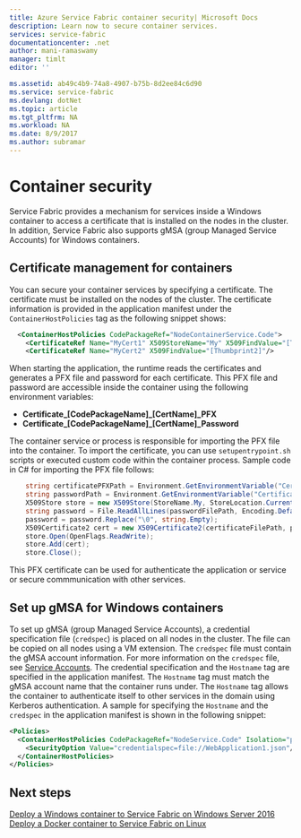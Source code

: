```yaml
---
title: Azure Service Fabric container security| Microsoft Docs
description: Learn now to secure container services.
services: service-fabric
documentationcenter: .net
author: mani-ramaswamy
manager: timlt
editor: ''

ms.assetid: ab49c4b9-74a8-4907-b75b-8d2ee84c6d90
ms.service: service-fabric
ms.devlang: dotNet
ms.topic: article
ms.tgt_pltfrm: NA
ms.workload: NA
ms.date: 8/9/2017
ms.author: subramar
---
```


# Container security

Service Fabric provides a mechanism for services inside a Windows container to access a certificate that is installed on the nodes in the cluster. In addition, Service Fabric also supports gMSA (group Managed Service Accounts) for Windows containers. 

## Certificate management for containers

You can secure your container services by specifying a certificate. The certificate must be installed on the nodes of the cluster. The certificate information is provided in the application manifest under the `ContainerHostPolicies` tag as the following snippet shows:

```xml
  <ContainerHostPolicies CodePackageRef="NodeContainerService.Code">
    <CertificateRef Name="MyCert1" X509StoreName="My" X509FindValue="[Thumbprint1]"/>
    <CertificateRef Name="MyCert2" X509FindValue="[Thumbprint2]"/>
 ```

When starting the application, the runtime reads the certificates and generates a PFX file and password for each certificate. This PFX file and password are accessible inside the container using the following environment variables: 

* **Certificate_[CodePackageName]_[CertName]_PFX**
* **Certificate_[CodePackageName]_[CertName]_Password**

The container service or process is responsible for importing the PFX file into the container. To import the certificate, you can use `setupentrypoint.sh` scripts or executed custom code within the container process. Sample code in C# for importing the PFX file follows:

```c#
    string certificatePFXPath = Environment.GetEnvironmentVariable("Certificate_NodeContainerService.Code_MyCert1_PFX");
    string passwordPath = Environment.GetEnvironmentVariable("Certificate_NodeContainerService.Code_MyCert1_Password");
    X509Store store = new X509Store(StoreName.My, StoreLocation.CurrentUser);
    string password = File.ReadAllLines(passwordFilePath, Encoding.Default)[0];
    password = password.Replace("\0", string.Empty);
    X509Certificate2 cert = new X509Certificate2(certificateFilePath, password, X509KeyStorageFlags.MachineKeySet | X509KeyStorageFlags.PersistKeySet);
    store.Open(OpenFlags.ReadWrite);
    store.Add(cert);
    store.Close();
```
This PFX certificate can be used for authenticate the application or service or secure commmunication with other services.


## Set up gMSA for Windows containers

To set up gMSA (group Managed Service Accounts), a credential specification file (`credspec`) is placed on all nodes in the cluster. The file can be copied on all nodes using a VM extension.  The `credspec` file must contain the gMSA account information. For more information on the `credspec` file, see [Service Accounts](https://github.com/MicrosoftDocs/Virtualization-Documentation/tree/live/windows-server-container-tools/ServiceAccounts). The credential specification and the `Hostname` tag are specified in the application manifest. The `Hostname` tag must match the gMSA account name that the container runs under.  The `Hostname` tag allows the container to authenticate itself to other services in the domain using Kerberos authentication.  A sample for specifying the `Hostname` and the `credspec` in the application manifest is shown in the following snippet:

```xml
<Policies>
  <ContainerHostPolicies CodePackageRef="NodeService.Code" Isolation="process" Hostname="gMSAAccountName">
    <SecurityOption Value="credentialspec=file://WebApplication1.json"/>
  </ContainerHostPolicies>
</Policies>
```
## Next steps

[Deploy a Windows container to Service Fabric on Windows Server 2016](service-get-started-containers.md)
[Deploy a Docker container to Service Fabric on Linux](service-fabric-get-started-containers-linux.md)